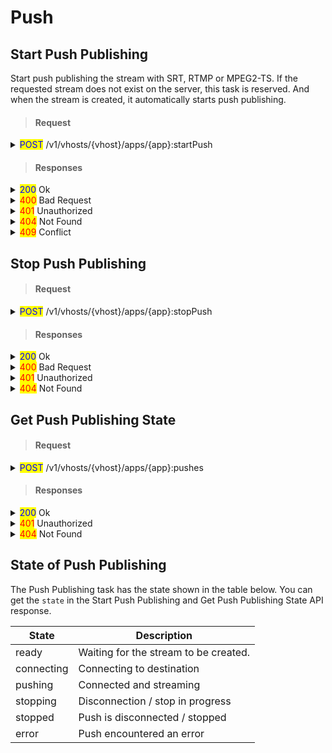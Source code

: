 # Push

## Start Push Publishing

Start push publishing the stream with SRT, RTMP or MPEG2-TS. If the requested stream does not exist on the server, this task is reserved. And when the stream is created, it automatically starts push publishing.

> #### Request

<details>

<summary><mark style="color:blue;">POST</mark> /v1/vhosts/{vhost}/apps/{app}:startPush</summary>

**Header**

```http
Authorization: Basic {credentials}

# Authorization
    Credentials for HTTP Basic Authentication created with <AccessToken>
```

**Body : SRT**

```json
{
  "id": "{unique_push_id}",
  "stream": {
    "name": "{output_stream_name}",
    "variantNames": []
  },
  "protocol": "srt",
  "url": "srt://{host}[:port]?mode=caller&latency=120000&timeout=500000",
  "streamKey": ""
}

# id (required)
    unique ID to identify the task
    
# stream (required)
    ## name (required)
        output stream name
        
    ## variantNames (optional)
        Array of track names to publsh. 
        This value is Encodes.[Video|Audio|Data].Name in the OutputProfile
        setting.
        
        If empty, all tracks will be sent.

# protocol (required)
    srt
    
# url (required) 
    address of destination.
    options can be set in query-string format.
    
# streamKey (optional)
    not used with mpegts
```

In SRT Push Publisher, only the `caller` connection mode is supported.

**Body : RTMP**

{% code overflow="wrap" %}
```json
{
  "id": "{unique_push_id}",
  "stream": {
    "name": "{output_stream_name}",
    "variantNames": [ "h264_fhd", "aac" ]
  },
  "protocol": "rtmp",
  "url":"rtmp://{host}[:port]/{app_name}",
  "streamKey":"{stream_name}"
}

# id (required)
    unique ID to identify the task
    
# stream (required)
    ## name (required)
        output stream name
        
    ## variantNames (optional)
        Array of track names to publsh. 
        This value is Encodes.[Video|Audio|Data].Name in the OutputProfile
        setting.
        
        If empty, The first track among video tracks (by ID) and the first 
        track among audio tracks (by ID) are selected automatically.

# protocol (required)
    rtmp
    
# url (required) 
    address of destination
    
# streamKey (required)
    RTMP stream key
```
{% endcode %}

**Body : MPEG2-TS**

```json
{
  "id": "{unique_push_id}",
  "stream": {
    "name": "{output_stream_name}",
    "variantNames": []
  },
  "protocol": "mpegts",
  "url": "udp://{host}[:port]",
  "streamKey": ""
}

# id (required)
    unique ID to identify the task
    
# stream (required)
    ## name (required)
        output stream name
        
    ## variantNames (optional)
        Array of track names to publsh. 
        This value is Encodes.[Video|Audio|Data].Name in the OutputProfile
        setting.
        
        If empty, all tracks will be sent.

# protocol (required)
    mpegts
    
# url (required) 
    address of destination
    
# streamKey (optional)
    not used with mpegts
```

</details>

> #### Responses

<details>

<summary><mark style="color:blue;">200</mark> Ok</summary>

The request has succeeded

**Header**

```
Content-Type: application/json
```

**Body**

Please note that `responses` are incorrectly returned in Json array format for version 0.15.3 and earlier.

```json
{
    "statusCode": 200,
    "message": "OK",
    "response": {
        "id": "{unique_push_id}",
        "state": "ready",
            
        "vhost": "default",
        "app": "app",
        "stream": {
            "name": "{output_stream_name}",
            "trackIds": [],
            "variantNames": []
        },
            
        "protocol": "rtmp",
        "url": "rtmp://{host}[:port]/{app_name}",
        "streamKey": "{stream_name}",
            
        "sentBytes": 0,
        "sentTime": 0,
        "sequence": 0,
        "totalsentBytes": 0,
        "totalsentTime": 0,
            
        "createdTime": "2023-03-15T23:02:34.371+09:00",
        "startTime": "1970-01-01T09:00:00.000+09:00",
        "finishTime": "1970-01-01T09:00:00.000+09:00"
    }
}

# statusCode
    Same as HTTP Status Code
# message
    A human-readable description of the response code
# response
    Created push publishing task information
```

</details>

<details>

<summary><mark style="color:red;">400</mark> Bad Request</summary>

Invalid request.

</details>

<details>

<summary><mark style="color:red;">401</mark> Unauthorized</summary>

Authentication required

**Header**

```http
WWW-Authenticate: Basic realm=”OvenMediaEngine”
```

**Body**

```json
{
    "message": "[HTTP] Authorization header is required to call API (401)",
    "statusCode": 401
}
```

</details>

<details>

<summary><mark style="color:red;">404</mark> Not Found</summary>

The given vhost or application name could not be found.

**Body**

```json
{
    "message": "[HTTP] Could not find the application: [vhost/app1] (404)",
    "statusCode": 404
}
```

</details>

<details>

<summary><mark style="color:red;">409</mark> Conflict</summary>

duplicate ID

</details>

## Stop Push Publishing

> #### Request

<details>

<summary><mark style="color:blue;">POST</mark> /v1/vhosts/{vhost}/apps/{app}:stopPush</summary>

**Header**

```http
Authorization: Basic {credentials}

# Authorization
    Credentials for HTTP Basic Authentication created with <AccessToken>
```

**Body**

{% code overflow="wrap" %}
```json
{
    "id": "{unique_push_id}"
}

# id (required)
    unique ID to identify the push publishing task
```
{% endcode %}

</details>

> #### Responses

<details>

<summary><mark style="color:blue;">200</mark> Ok</summary>

The request has succeeded

**Header**

```
Content-Type: application/json
```

**Body**

```json
{
    "statusCode": 200,
    "message": "OK",
}

# statusCode
	Same as HTTP Status Code
# message
	A human-readable description of the response code
```

</details>

<details>

<summary><mark style="color:red;">400</mark> Bad Request</summary>

Invalid request.

</details>

<details>

<summary><mark style="color:red;">401</mark> Unauthorized</summary>

Authentication required

**Header**

```http
WWW-Authenticate: Basic realm=”OvenMediaEngine”
```

**Body**

```json
{
    "message": "[HTTP] Authorization header is required to call API (401)",
    "statusCode": 401
}
```

</details>

<details>

<summary><mark style="color:red;">404</mark> Not Found</summary>

The given vhost/application name or id of recording task could not be found.

**Body**

```json
{
    "message": "[HTTP] Could not find the application: [vhost/app1] (404)",
    "statusCode": 404
}
```

</details>

## Get Push Publishing State

> #### Request

<details>

<summary><mark style="color:blue;">POST</mark> /v1/vhosts/{vhost}/apps/{app}:pushes</summary>

**Header**

```http
Authorization: Basic {credentials}

# Authorization
    Credentials for HTTP Basic Authentication created with <AccessToken>
```

**Body**

{% code overflow="wrap" %}
```json
{
    "id": "{unique_push_id}"
}

# id (optional)
    unique ID to identify the push publishing task. If no id is given in the request, the full list is returned.
```
{% endcode %}

</details>

> #### Responses

<details>

<summary><mark style="color:blue;">200</mark> Ok</summary>

The request has succeeded

**Header**

```
Content-Type: application/json
```

**Body**

The `response` is <mark style="color:green;">Json array</mark> format.

```json
{
    "statusCode": 200,
    "message": "OK",
    "response": [
        {
            "id": "{unique_push_id}",
            "state": "started",
            
            "vhost": "default",
            "app": "app",
            "stream": {
                "name": "{output_stream_name}",
                "trackIds": [],
                "variantNames": []
            },
            
            "protocol": "rtmp",
            "url": "rtmp://{host}[:port]/{app_name}",
            "streamKey": "{stream_name}",
            
            "sentBytes": 0,
            "sentTime": 0,
            "sequence": 0,
            "totalsentBytes": 0,
            "totalsentTime": 0,
            
            "createdTime": "2023-03-15T23:02:34.371+09:00",
            "startTime": "1970-01-01T09:00:00.000+09:00",
            "finishTime": "1970-01-01T09:00:00.000+09:00"
        },
        {
            "id": "4",
            ...
        }
    ]
}

# statusCode
	Same as HTTP Status Code
# message
	A human-readable description of the response code
# response
	Information of recording tasks. If there is no recording task, 
	response with empty array ("response": [])
```

</details>

<details>

<summary><mark style="color:red;">401</mark> Unauthorized</summary>

Authentication required

**Header**

```http
WWW-Authenticate: Basic realm=”OvenMediaEngine”
```

**Body**

```json
{
    "message": "[HTTP] Authorization header is required to call API (401)",
    "statusCode": 401
}
```

</details>

<details>

<summary><mark style="color:red;">404</mark> Not Found</summary>

The given vhost or application name could not be found.

**Body**

```json
{
    "message": "[HTTP] Could not find the application: [vhost/app1] (404)",
    "statusCode": 404
}
```

</details>

## State of Push Publishing

The Push Publishing task has the state shown in the table below. You can get the `state` in the Start Push Publishing and Get Push Publishing State API response.

| State      | Description 						 |
| ---------- | ----------------------------------------------------------|
| ready      | Waiting for the stream to be created. 			 |
| connecting | Connecting to destination			         |
| pushing    | Connected and streaming                                   | 
| stopping   | Disconnection / stop in progress                          |
| stopped    | Push is disconnected / stopped                            |
| error      | Push encountered an error                                 |
